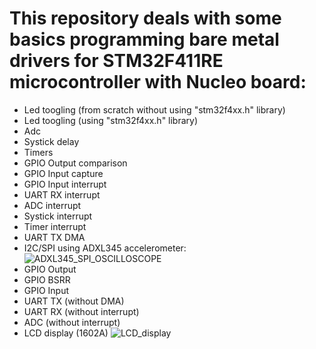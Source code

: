 # This repository deals with some basics programming bare metal drivers for STM32F411RE microcontroller with Nucleo board:
- Led toogling (from scratch without using "stm32f4xx.h" library)
- Led toogling (using "stm32f4xx.h" library)
- Adc
- Systick delay
- Timers
- GPIO Output comparison
- GPIO Input capture
- GPIO Input interrupt
- UART RX interrupt
- ADC interrupt
- Systick interrupt
- Timer interrupt
- UART TX DMA
- I2C/SPI using ADXL345 accelerometer:
![ADXL345_SPI_OSCILLOSCOPE](https://github.com/antho-craft/STM32_Drivers/assets/135449018/2c3e7553-f36c-4dd4-91a5-c5cb89c13a3e)
- GPIO Output
- GPIO BSRR
- GPIO Input
- UART TX (without DMA)
- UART RX (without interrupt)
- ADC (without interrupt)
- LCD display (1602A)
![LCD_display](https://github.com/user-attachments/assets/23b4f0b9-7b30-4d2a-b27e-b544abf3fd63)



